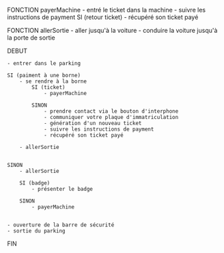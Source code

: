 FONCTION payerMachine
    - entré le ticket dans la machine
    - suivre les instructions de payment
    SI (retour ticket)
        - récupéré son ticket payé 

FONCTION allerSortie
    - aller jusqu'à la voiture
    - conduire la voiture jusqu'à la porte de sortie

DEBUT

    - entrer dans le parking

    SI (paiment à une borne)
        - se rendre à la borne
            SI (ticket)
                - payerMachine
            
            SINON
                - prendre contact via le bouton d'interphone
                - communiquer votre plaque d'immatriculation
                - génération d'un nouveau ticket
                - suivre les instructions de payment
                - récupéré son ticket payé
    
        - allerSortie

    
    SINON
        - allerSortie
        
        SI (badge)
            - présenter le badge

        SINON
            - payerMachine

    
    - ouverture de la barre de sécurité
    - sortie du parking

FIN